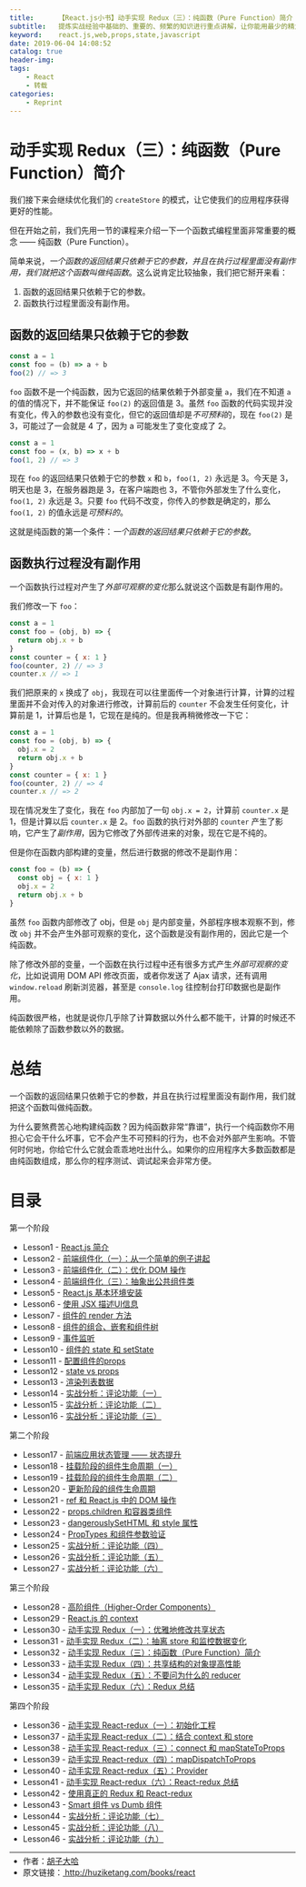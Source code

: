 ```yaml
---
title:      【React.js小书】动手实现 Redux（三）：纯函数（Pure Function）简介
subtitle:   提炼实战经验中基础的、重要的、频繁的知识进行重点讲解，让你能用最少的精力深入了解实战中最需要的 React.js 知识。
keyword:    react.js,web,props,state,javascript
date: 2019-06-04 14:08:52
catalog: true
header-img:
tags:
    - React
    - 转载
categories: 
    - Reprint
---
```


# 动手实现 Redux（三）：纯函数（Pure Function）简介

我们接下来会继续优化我们的 `createStore` 的模式，让它使我们的应用程序获得更好的性能。

但在开始之前，我们先用一节的课程来介绍一下一个函数式编程里面非常重要的概念 —— 纯函数（Pure Function）。

简单来说，*一个函数的返回结果只依赖于它的参数，并且在执行过程里面没有副作用，我们就把这个函数叫做纯函数*。这么说肯定比较抽象，我们把它掰开来看：

1. 函数的返回结果只依赖于它的参数。
2. 函数执行过程里面没有副作用。

## 函数的返回结果只依赖于它的参数

```javascript
const a = 1
const foo = (b) => a + b
foo(2) // => 3
```

`foo` 函数不是一个纯函数，因为它返回的结果依赖于外部变量 `a`，我们在不知道 `a` 的值的情况下，并不能保证 `foo(2)` 的返回值是 3。虽然 `foo` 函数的代码实现并没有变化，传入的参数也没有变化，但它的返回值却是*不可预料*的，现在 `foo(2)` 是 3，可能过了一会就是 4 了，因为 a 可能发生了变化变成了 2。

```javascript
const a = 1
const foo = (x, b) => x + b
foo(1, 2) // => 3
```

现在 `foo` 的返回结果只依赖于它的参数 `x` 和 `b`，`foo(1, 2)` 永远是 3。今天是 3，明天也是 3，在服务器跑是 3，在客户端跑也 3，不管你外部发生了什么变化，`foo(1, 2)` 永远是 3。只要 `foo` 代码不改变，你传入的参数是确定的，那么 `foo(1, 2)` 的值永远是*可预料的*。

这就是纯函数的第一个条件：*一个函数的返回结果只依赖于它的参数*。

## 函数执行过程没有副作用

一个函数执行过程对产生了*外部可观察的变化*那么就说这个函数是有副作用的。

我们修改一下 `foo`：

```javascript
const a = 1
const foo = (obj, b) => {
  return obj.x + b
}
const counter = { x: 1 }
foo(counter, 2) // => 3
counter.x // => 1
```

我们把原来的 `x` 换成了 `obj`，我现在可以往里面传一个对象进行计算，计算的过程里面并不会对传入的对象进行修改，计算前后的 `counter` 不会发生任何变化，计算前是 1，计算后也是 1，它现在是纯的。但是我再稍微修改一下它：

```javascript
const a = 1
const foo = (obj, b) => {
  obj.x = 2
  return obj.x + b
}
const counter = { x: 1 }
foo(counter, 2) // => 4
counter.x // => 2
```

现在情况发生了变化，我在 `foo` 内部加了一句 `obj.x = 2`，计算前 `counter.x` 是 1，但是计算以后 `counter.x` 是 2。`foo` 函数的执行对外部的 `counter` 产生了影响，它产生了*副作用*，因为它修改了外部传进来的对象，现在它是不纯的。

但是你在函数内部构建的变量，然后进行数据的修改不是副作用：

```javascript
const foo = (b) => {
  const obj = { x: 1 }
  obj.x = 2
  return obj.x + b
}
```

虽然 `foo` 函数内部修改了 obj，但是 `obj` 是内部变量，外部程序根本观察不到，修改 `obj` 并不会产生外部可观察的变化，这个函数是没有副作用的，因此它是一个纯函数。

除了修改外部的变量，一个函数在执行过程中还有很多方式产生*外部可观察的变化*，比如说调用 DOM API 修改页面，或者你发送了 Ajax 请求，还有调用 `window.reload` 刷新浏览器，甚至是 `console.log` 往控制台打印数据也是副作用。

纯函数很严格，也就是说你几乎除了计算数据以外什么都不能干，计算的时候还不能依赖除了函数参数以外的数据。

# 总结

一个函数的返回结果只依赖于它的参数，并且在执行过程里面没有副作用，我们就把这个函数叫做纯函数。

为什么要煞费苦心地构建纯函数？因为纯函数非常“靠谱”，执行一个纯函数你不用担心它会干什么坏事，它不会产生不可预料的行为，也不会对外部产生影响。不管何时何地，你给它什么它就会乖乖地吐出什么。如果你的应用程序大多数函数都是由纯函数组成，那么你的程序测试、调试起来会非常方便。

# 目录

第一个阶段

- Lesson1 - [React.js 简介][1]
- Lesson2 - [前端组件化（一）：从一个简单的例子讲起][2]
- Lesson3 - [前端组件化（二）：优化 DOM 操作][3]
- Lesson4 - [前端组件化（三）：抽象出公共组件类][4]
- Lesson5 - [React.js 基本环境安装][5]
- Lesson6 - [使用 JSX 描述UI信息][6]
- Lesson7 - [组件的 render 方法][7]
- Lesson8 - [组件的组合、嵌套和组件树][8]
- Lesson9 - [事件监听][9]
- Lesson10 - [组件的 state 和 setState][10]
- Lesson11 - [配置组件的props][11]
- Lesson12 - [state vs props][12]
- Lesson13 - [渲染列表数据][13]
- Lesson14 - [实战分析：评论功能（一）][14]
- Lesson15 - [实战分析：评论功能（二）][15]
- Lesson16 - [实战分析：评论功能（三）][16]

第二个阶段

- Lesson17 - [前端应用状态管理 —— 状态提升][17]
- Lesson18 - [挂载阶段的组件生命周期（一）][18]
- Lesson19 - [挂载阶段的组件生命周期（二）][19]
- Lesson20 - [更新阶段的组件生命周期][20]
- Lesson21 - [ref 和 React.js 中的 DOM 操作][21]
- Lesson22 - [props.children 和容器类组件][22]
- Lesson23 - [dangerouslySetHTML 和 style 属性][23]
- Lesson24 - [PropTypes 和组件参数验证][24]
- Lesson25 - [实战分析：评论功能（四）][25]
- Lesson26 - [实战分析：评论功能（五）][26]
- Lesson27 - [实战分析：评论功能（六）][27]

第三个阶段

- Lesson28 - [高阶组件（Higher-Order Components）][28]
- Lesson29 - [React.js 的 context][29]
- Lesson30 - [动手实现 Redux（一）：优雅地修改共享状态][30]
- Lesson31 - [动手实现 Redux（二）：抽离 store 和监控数据变化][31]
- Lesson32 - [动手实现 Redux（三）：纯函数（Pure Function）简介][32]
- Lesson33 - [动手实现 Redux（四）：共享结构的对象提高性能][33]
- Lesson34 - [动手实现 Redux（五）：不要问为什么的 reducer][34]
- Lesson35 - [动手实现 Redux（六）：Redux 总结][35]

第四个阶段  

- Lesson36 - [动手实现 React-redux（一）：初始化工程][36]
- Lesson37 - [动手实现 React-redux（二）：结合 context 和 store][37]
- Lesson38 - [动手实现 React-redux（三）：connect 和 mapStateToProps][38]
- Lesson39 - [动手实现 React-redux（四）：mapDispatchToProps][39]
- Lesson40 - [动手实现 React-redux（五）：Provider][40]
- Lesson41 - [动手实现 React-redux（六）：React-redux 总结][41]
- Lesson42 - [使用真正的 Redux 和 React-redux][42]
- Lesson43 - [Smart 组件 vs Dumb 组件][43]
- Lesson44 - [实战分析：评论功能（七）][44]
- Lesson45 - [实战分析：评论功能（八）][45]
- Lesson46 - [实战分析：评论功能（九）][46]

[1]: https://fangzhioo.github.io/reprint/ReactBooks/post-1/
[2]: https://fangzhioo.github.io/reprint/ReactBooks/post-2/
[3]: https://fangzhioo.github.io/reprint/ReactBooks/post-3/
[4]: https://fangzhioo.github.io/reprint/ReactBooks/post-4/
[5]: https://fangzhioo.github.io/reprint/ReactBooks/post-5/
[6]: https://fangzhioo.github.io/reprint/ReactBooks/post-6/
[7]: https://fangzhioo.github.io/reprint/ReactBooks/post-7/
[8]: https://fangzhioo.github.io/reprint/ReactBooks/post-8/
[9]: https://fangzhioo.github.io/reprint/ReactBooks/post-9/
[10]: https://fangzhioo.github.io/reprint/ReactBooks/post-10/
[11]: https://fangzhioo.github.io/reprint/ReactBooks/post-11/
[12]: https://fangzhioo.github.io/reprint/ReactBooks/post-12/
[13]: https://fangzhioo.github.io/reprint/ReactBooks/post-13/
[14]: https://fangzhioo.github.io/reprint/ReactBooks/post-14/
[15]: https://fangzhioo.github.io/reprint/ReactBooks/post-15/
[16]: https://fangzhioo.github.io/reprint/ReactBooks/post-16/
[17]: https://fangzhioo.github.io/reprint/ReactBooks/post-17/
[18]: https://fangzhioo.github.io/reprint/ReactBooks/post-18/
[19]: https://fangzhioo.github.io/reprint/ReactBooks/post-19/
[20]: https://fangzhioo.github.io/reprint/ReactBooks/post-20/
[21]: https://fangzhioo.github.io/reprint/ReactBooks/post-21/
[22]: https://fangzhioo.github.io/reprint/ReactBooks/post-22/
[23]: https://fangzhioo.github.io/reprint/ReactBooks/post-23/
[24]: https://fangzhioo.github.io/reprint/ReactBooks/post-24/
[25]: https://fangzhioo.github.io/reprint/ReactBooks/post-25/
[26]: https://fangzhioo.github.io/reprint/ReactBooks/post-26/
[27]: https://fangzhioo.github.io/reprint/ReactBooks/post-27/
[28]: https://fangzhioo.github.io/reprint/ReactBooks/post-28/
[29]: https://fangzhioo.github.io/reprint/ReactBooks/post-29/
[30]: https://fangzhioo.github.io/reprint/ReactBooks/post-30/
[31]: https://fangzhioo.github.io/reprint/ReactBooks/post-31/
[32]: https://fangzhioo.github.io/reprint/ReactBooks/post-32/
[33]: https://fangzhioo.github.io/reprint/ReactBooks/post-33/
[34]: https://fangzhioo.github.io/reprint/ReactBooks/post-34/
[35]: https://fangzhioo.github.io/reprint/ReactBooks/post-35/
[36]: https://fangzhioo.github.io/reprint/ReactBooks/post-36/
[37]: https://fangzhioo.github.io/reprint/ReactBooks/post-37/
[38]: https://fangzhioo.github.io/reprint/ReactBooks/post-38/
[39]: https://fangzhioo.github.io/reprint/ReactBooks/post-39/
[40]: https://fangzhioo.github.io/reprint/ReactBooks/post-40/
[41]: https://fangzhioo.github.io/reprint/ReactBooks/post-41/
[42]: https://fangzhioo.github.io/reprint/ReactBooks/post-42/
[43]: https://fangzhioo.github.io/reprint/ReactBooks/post-43/
[44]: https://fangzhioo.github.io/reprint/ReactBooks/post-44/
[45]: https://fangzhioo.github.io/reprint/ReactBooks/post-45/
[46]: https://fangzhioo.github.io/reprint/ReactBooks/post-46/

* * *

<ul style='font-size: 14px; margin-top: -10px;'>
  <li>
    作者：<a href="https://www.zhihu.com/people/hu-zi-da-ha" target="_blank">胡子大哈</a>
  </li>
  <li>
    原文链接：<a href="http://huziketang.com/books/react"> http://huziketang.com/books/react</a>
  </li>
</ul>
